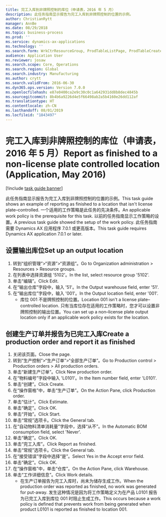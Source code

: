 ```yaml
---
title: 完工入库到非牌照控制的库位（申请表，2016 年 5 月）
description: 此任务指南显示报告为完工入库到非牌照控制的位置的示例。
author: ChristianRytt
manager: AnnBe
ms.date: 08/29/2018
ms.topic: business-process
ms.prod: ''
ms.service: dynamics-ax-applications
ms.technology: ''
ms.search.form: WrkCtrResourceGroup, ProdTableListPage, ProdTableCreate, InventItemIdLookupPurchase, ProdParmCostEstimation, ProdParmStartUp, ProdParmReportFinished, WHSWorkTable
audience: Application User
ms.reviewer: josaw
ms.search.scope: Core, Operations
ms.search.region: Global
ms.search.industry: Manufacturing
ms.author: crytt
ms.search.validFrom: 2016-06-30
ms.dyn365.ops.version: Version 7.0.0
ms.openlocfilehash: e87e0400ca2e9c30c0c1a642931dd8b8dec4845b
ms.sourcegitcommit: 8b4b6a9226d4e5f66498ab2a5b4160e26dd112af
ms.translationtype: HT
ms.contentlocale: zh-CN
ms.lasthandoff: 08/01/2019
ms.locfileid: "1843497"
---
```

# <a name="report-as-finished-to-a-non-license-plate-controlled-location--application-may-2016"></a><span data-ttu-id="47da8-103">完工入库到非牌照控制的库位（申请表，2016 年 5 月）</span><span class="sxs-lookup"><span data-stu-id="47da8-103">Report as finished to a non-license plate controlled location  (Application, May 2016)</span></span>

[!include [task guide banner](../../includes/task-guide-banner.md)]

<span data-ttu-id="47da8-104">此任务指南显示报告为完工入库到非牌照控制的位置的示例。</span><span class="sxs-lookup"><span data-stu-id="47da8-104">This task guide shows an example of reporting as finished to a location that isn't license plate–controlled.</span></span> <span data-ttu-id="47da8-105">一个适用的工作策略是此任务的先决条件。</span><span class="sxs-lookup"><span data-stu-id="47da8-105">An applicable work policy is the prerequisite for this task.</span></span> <span data-ttu-id="47da8-106">以前的任务指南显示工作策略的设置。</span><span class="sxs-lookup"><span data-stu-id="47da8-106">A previous task guide showed the setup of the work policy.</span></span> <span data-ttu-id="47da8-107">此任务指南需要 Dynamics AX 应用程序 7.0.1 或更高版本。</span><span class="sxs-lookup"><span data-stu-id="47da8-107">This task guide requires Dynamics AX application 7.0.1 or later.</span></span>




## <a name="set-up-an-output-location"></a><span data-ttu-id="47da8-108">设置输出库位</span><span class="sxs-lookup"><span data-stu-id="47da8-108">Set up an output location</span></span>
1. <span data-ttu-id="47da8-109">转到“组织管理”>“资源”>“资源组”。</span><span class="sxs-lookup"><span data-stu-id="47da8-109">Go to Organization administration > Resources > Resource groups.</span></span>
2. <span data-ttu-id="47da8-110">在列表中选择资源组 '5102'。</span><span class="sxs-lookup"><span data-stu-id="47da8-110">In the list, select resource group '5102'.</span></span>
3. <span data-ttu-id="47da8-111">单击“编辑”。</span><span class="sxs-lookup"><span data-stu-id="47da8-111">Click Edit.</span></span>
4. <span data-ttu-id="47da8-112">在“输出仓库”字段中，输入 '51'。</span><span class="sxs-lookup"><span data-stu-id="47da8-112">In the Output warehouse field, enter '51'.</span></span>
5. <span data-ttu-id="47da8-113">在“输出库位”字段中，输入 '001'。</span><span class="sxs-lookup"><span data-stu-id="47da8-113">In the Output location field, enter '001'.</span></span>
    * <span data-ttu-id="47da8-114">库位 001 不是牌照控制的位置。</span><span class="sxs-lookup"><span data-stu-id="47da8-114">Location 001 isn't a license plate–controlled location.</span></span> <span data-ttu-id="47da8-115">只有当库位存在适用的工作策略时，您才可以设置非牌照控制的输出位置。</span><span class="sxs-lookup"><span data-stu-id="47da8-115">You can set up a non–license plate output location only if an applicable work policy exists for the location.</span></span>  

## <a name="create-a-production-order-and-report-it-as-finished"></a><span data-ttu-id="47da8-116">创建生产订单并报告为已完工入库</span><span class="sxs-lookup"><span data-stu-id="47da8-116">Create a production order and report it as finished</span></span>
1. <span data-ttu-id="47da8-117">关闭该页面。</span><span class="sxs-lookup"><span data-stu-id="47da8-117">Close the page.</span></span>
2. <span data-ttu-id="47da8-118">转到“生产控制”>“生产订单”>“全部生产订单”。</span><span class="sxs-lookup"><span data-stu-id="47da8-118">Go to Production control > Production orders > All production orders.</span></span>
3. <span data-ttu-id="47da8-119">单击“新建生产订单”。</span><span class="sxs-lookup"><span data-stu-id="47da8-119">Click New production order.</span></span>
4. <span data-ttu-id="47da8-120">在“物料编号”字段中输入 'L0101'。</span><span class="sxs-lookup"><span data-stu-id="47da8-120">In the Item number field, enter 'L0101'.</span></span>
5. <span data-ttu-id="47da8-121">单击“创建”。</span><span class="sxs-lookup"><span data-stu-id="47da8-121">Click Create.</span></span>
6. <span data-ttu-id="47da8-122">在“操作窗格”中，单击“生产订单”。</span><span class="sxs-lookup"><span data-stu-id="47da8-122">On the Action Pane, click Production order.</span></span>
7. <span data-ttu-id="47da8-123">单击“估计”。</span><span class="sxs-lookup"><span data-stu-id="47da8-123">Click Estimate.</span></span>
8. <span data-ttu-id="47da8-124">单击“确定”。</span><span class="sxs-lookup"><span data-stu-id="47da8-124">Click OK.</span></span>
9. <span data-ttu-id="47da8-125">单击“开始”。</span><span class="sxs-lookup"><span data-stu-id="47da8-125">Click Start.</span></span>
10. <span data-ttu-id="47da8-126">单击“常规”选项卡。</span><span class="sxs-lookup"><span data-stu-id="47da8-126">Click the General tab.</span></span>
11. <span data-ttu-id="47da8-127">在“自动物料清单消耗量”字段中，选择“从不”。</span><span class="sxs-lookup"><span data-stu-id="47da8-127">In the Automatic BOM consumption field, select 'Never'.</span></span>
12. <span data-ttu-id="47da8-128">单击“确定”。</span><span class="sxs-lookup"><span data-stu-id="47da8-128">Click OK.</span></span>
13. <span data-ttu-id="47da8-129">单击“完工入库”。</span><span class="sxs-lookup"><span data-stu-id="47da8-129">Click Report as finished.</span></span>
14. <span data-ttu-id="47da8-130">单击“常规”选项卡。</span><span class="sxs-lookup"><span data-stu-id="47da8-130">Click the General tab.</span></span>
15. <span data-ttu-id="47da8-131">在“接受错误”字段中选择“是”。</span><span class="sxs-lookup"><span data-stu-id="47da8-131">Select Yes in the Accept error field.</span></span>
16. <span data-ttu-id="47da8-132">单击“确定”。</span><span class="sxs-lookup"><span data-stu-id="47da8-132">Click OK.</span></span>
17. <span data-ttu-id="47da8-133">在“操作窗格”中，单击“仓库”。</span><span class="sxs-lookup"><span data-stu-id="47da8-133">On the Action Pane, click Warehouse.</span></span>
18. <span data-ttu-id="47da8-134">单击“工作详细信息”。</span><span class="sxs-lookup"><span data-stu-id="47da8-134">Click Work details.</span></span>
    * <span data-ttu-id="47da8-135">在生产订单报告为完工入库时，尚未为储存生成工作。</span><span class="sxs-lookup"><span data-stu-id="47da8-135">When the production order was reported as finished, no work was generated for put-away.</span></span> <span data-ttu-id="47da8-136">发生这种情况是因为将工作策略定义为在产品 L0101 报告为已完工入库到库位 001 时阻止生成工作。</span><span class="sxs-lookup"><span data-stu-id="47da8-136">This occurs because a work policy is defined that prevents work from being generated when product L0101 is reported as finished to location 001.</span></span>  

